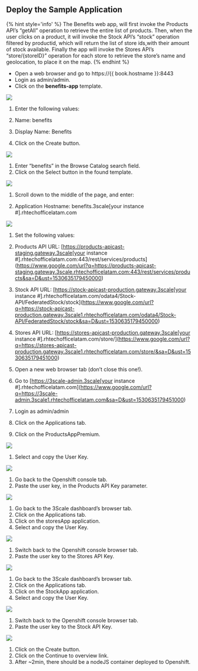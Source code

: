 ## Deploy the Sample Application

{% hint style='info' %}
The Benefits web app, will first invoke the Products API’s “getAll” operation to retrieve the entire list of products. Then, when the user clicks on a product, it will invoke the Stock API’s “stock” operation filtered by productid, which will return the list of store ids,with their amount of stock available. Finally the app will invoke the Stores API’s “store/{storeID}” operation for each store to retrieve the store’s name and geolocation, to place it on the map.
{% endhint %}

* Open a web browser and go to https://{{ book.hostname }}:8443
* Login as admin/admin.
* Click on the **benefits-app** template.

![](../assets/Selection_419.png)

1. Enter the following values:

1. Name: benefits
2. Display Name: Benefits

1. Click on the Create button.

![](images/image22.png)

1. Enter “benefits” in the Browse Catalog search field.
2. Click on the Select button in the found template.

![](images/image54.png)

1. Scroll down to the middle of the page, and enter:

1. Application Hostname: benefits.3scale[your instance #].rhtechofficelatam.com

![](images/image53.png)

1. Set the following values:

1. Products API URL: [https://products-apicast-staging.gateway.3scale[your instance #].rhtechofficelatam.com:443/rest/services/products](https://www.google.com/url?q=https://products-apicast-staging.gateway.3scale.rhtechofficelatam.com:443/rest/services/products&sa=D&ust=1530635179450000)
2. Stock API URL: [https://stock-apicast-production.gateway.3scale[your instance #].rhtechofficelatam.com/odata4/Stock-API/FederatedStock/stock](https://www.google.com/url?q=https://stock-apicast-production.gateway.3scale1.rhtechofficelatam.com/odata4/Stock-API/FederatedStock/stock&sa=D&ust=1530635179450000)
3. Stores API URL: [https://stores-apicast-production.gateway.3scale[your instance #].rhtechofficelatam.com/store/](https://www.google.com/url?q=https://stores-apicast-production.gateway.3scale1.rhtechofficelatam.com/store/&sa=D&ust=1530635179451000)

1. Open a new web browser tab (don’t close this one!).
2. Go to [https://3scale-admin.3scale[your instance #].rhtechofficelatam.com](https://www.google.com/url?q=https://3scale-admin.3scale1.rhtechofficelatam.com&sa=D&ust=1530635179451000)
3. Login as admin/admin
4. Click on the Applications tab.
5. Click on the ProductsAppPremium.

![](images/image201.png)

1. Select and copy the User Key.

![](images/image48.png)

1. Go back to the Openshift console tab.
2. Paste the user key, in the Products API Key parameter.

![](images/image170.png)

1. Go back to the 3Scale dashboard’s browser tab.
2. Click on the Applications tab.
3. Click on the storesApp application.
4. Select and copy the User Key.

![](images/image185.png)

1. Switch back to the Openshift console browser tab.
2. Paste the user key to the Stores API Key.

![](images/image83.png)

1. Go back to the 3Scale dashboard’s browser tab.
2. Click on the Applications tab.
3. Click on the StockApp application.
4. Select and copy the User Key.

![](images/image106.png)

1. Switch back to the Openshift console browser tab.
2. Paste the user key to the Stock API Key.

![](images/image118.png)

1. Click on the Create button.
2. Click on the Continue to overview link.
3. After ~2min, there should be a nodeJS container deployed to Openshift.